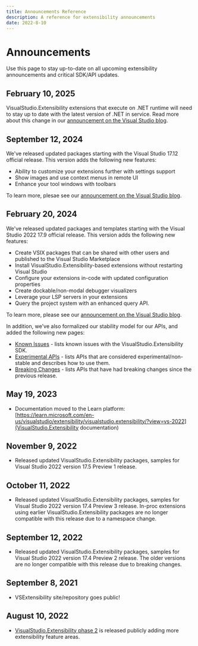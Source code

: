 ```yaml
---
title: Announcements Reference
description: A reference for extensibility announcements
date: 2022-8-10
---
```


# Announcements
Use this page to stay up-to-date on all upcoming extensibility announcements and critical SDK/API updates.

## February 10, 2025
VisualStudio.Extensibility extensions that execute on .NET runtime will need to stay up to date with the latest version of .NET in service. Read more about this change in our [announcement on the Visual Studio blog](https://devblogs.microsoft.com/visualstudio/visualstudio-extensibility-managing-net-runtime-versions/).

## September 12, 2024
We've released updated packages starting with the Visual Studio 17.12 official release. This version adds the following new features:
* Ability to customize your extensions further with settings support
* Show images and use context menus in remote UI
* Enhance your tool windows with toolbars

To learn more, plesae see our [announcement on the Visual Studio blog](https://devblogs.microsoft.com/visualstudio/visualstudio-extensibility-17-11-settings-and-more-remote-ui-support/).

## February 20, 2024
We've released updated packages and templates starting with the Visual Studio 2022 17.9 official release. This version adds the following new features:
* Create VSIX packages that can be shared with other users and published to the Visual Studio Marketplace
* Install VisualStudio.Extensibility-based extensions without restarting Visual Studio
* Configure your extensions in-code with updated configuration properties
* Create dockable/non-modal debugger visualizers
* Leverage your LSP servers in your extensions
* Query the project system with an enhanced query API.

To learn more, please see our [announcement on the Visual Studio blog](https://devblogs.microsoft.com/visualstudio/visualstudio-extensibility-17-9/).

In addition, we've also formalized our stability model for our APIs, and added the following new pages:
* [Known Issues](./known_issues.md) - lists known issues with the VisualStudio.Extensibility SDK.
* [Experimental APIs](./experimental_apis.md) - lists APIs that are considered experimental/non-stable and describes how to use them.
* [Breaking Changes](./breaking_changes.md) - lists APIs that have had breaking changes since the previous release.

## May 19, 2023
* Documentation moved to the Learn platform: [https://learn.microsoft.com/en-us/visualstudio/extensibility/visualstudio.extensibility/?view=vs-2022](VisualStudio.Extensibility documentation)

## November 9, 2022
* Released updated VisualStudio.Extensibility packages, samples for Visual Studio 2022 version 17.5 Preview 1 release. 

## October 11, 2022
* Released updated VisualStudio.Extensibility packages, samples for Visual Studio 2022 version 17.4 Preview 3 release. In-proc extensions using earlier VisualStudio.Extensibility packages are no longer compatible with this release due to a namespace change.

## September 12, 2022
* Released updated VisualStudio.Extensibility packages, samples for Visual Studio 2022 version 17.4 Preview 2 release. The older versions are no longer compatible with this release due to breaking changes.

## September 8, 2021
* VSExtensibility site/repository goes public!

## August 10, 2022
* [VisualStudio.Extensibility phase 2](https://devblogs.microsoft.com/visualstudio/visualstudio-extensibility/) is released publicly adding more extensibility feature areas.
